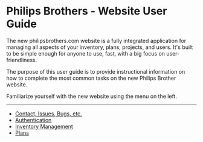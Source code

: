 # Philips Brothers - Website User Guide

The new philipsbrothers.com website is a fully integrated application for managing all aspects of your inventory, plans, projects, and users. It's built to be simple enough for anyone to use, fast, with a big focus on user-friendliness.

The purpose of this user guide is to provide instructional information on how to complete the most common tasks on the new Philips Brother website.

Familiarize yourself with the new website using the menu on the left.

---

* [Contact, Issues, Bugs, etc.](/contact-issues-bugs.md)
* [Authentication](/authentication.md)
* [Inventory Management](/inventory.md)
* [Plans](/plans.md)



